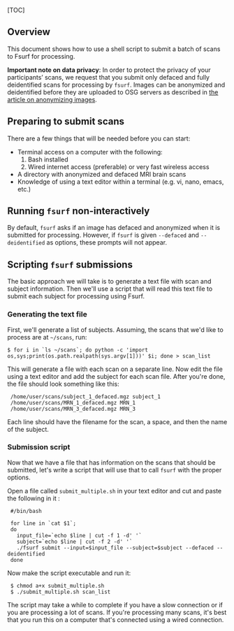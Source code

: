 
[title]: - "Processing Multiple Subjects Using Fsurf"
[TOC]


## Overview

This document shows how to use a shell script to submit a batch of scans 
to Fsurf for processing.

**Important note on data privacy**:  In order to protect the privacy of your
participants’ scans, we request that you submit only defaced and fully
deidentified scans for processing by `fsurf`.  Images can be anonymized and
deidentified before they are uploaded to OSG servers as described in [the
article on anonymizing
images](https://support.opensciencegrid.org/support/solutions/articles/12000008493-anonymizing-images).


## Preparing to submit scans

There are a few things that will be needed before you can start:

* Terminal access on a computer with the following:
   1.  Bash installed
   2.  Wired internet access (preferable) or very fast wireless access 
* A directory with anonymized and defaced MRI brain scans 
* Knowledge of using a text editor within a terminal (e.g. vi, nano, emacs, etc.)

## Running `fsurf` non-interactively

By default, `fsurf` asks if an image has defaced and anonymized when it is
submitted for processing.  However, if `fsurf` is given `--defaced` and
`--deidentified` as options, these prompts will not appear.

## Scripting `fsurf` submissions

The basic approach we will take is to generate a text file with scan and
subject information.  Then we'll use a script that will read this text file to
submit each subject for processing using Fsurf. 

### Generating the text file

First, we'll generate a list of subjects.  Assuming, the scans that we'd like to
process are at `~/scans`, run:

    $ for i in `ls ~/scans`; do python -c 'import os,sys;print(os.path.realpath(sys.argv[1]))' $i; done > scan_list
    
This will generate a file with each scan on a separate line.  Now edit the
file using a text editor and add the subject for each scan file.  After you're
done, the file should look something like this:

     /home/user/scans/subject_1_defaced.mgz subject_1
     /home/user/scans/MRN_1_defaced.mgz MRN_1
     /home/user/scans/MRN_3_defaced.mgz MRN_3

Each line should have the filename for the scan, a space, and then the name of 
the subject.

### Submission script

Now that we have a file that has information on the scans that should be
submitted, let's write a script that will use that to call `fsurf` with the
proper options.

Open a file called `submit_multiple.sh` in your text editor and cut and paste
the following in it :

     #/bin/bash
     
     for line in `cat $1`;
     do
       input_file=`echo $line | cut -f 1 -d' '`
       subject=`echo $line | cut -f 2 -d' '`
       ./fsurf submit --input=$input_file --subject=$subject --defaced --deidentified
     done
     
Now make the script executable and run it:

     $ chmod a+x submit_multiple.sh
     $ ./submit_multiple.sh scan_list 

The script may take a while to complete if you have a slow connection or if you
are processing a lot of scans.  If you're processing many scans, it's best that
you run this on a computer that's connected using a wired connection.
